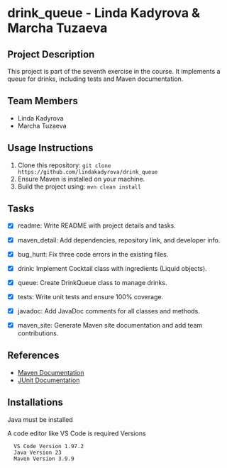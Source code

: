 # drink_queue - Linda Kadyrova & Marcha Tuzaeva
 
## Project Description
This project is part of the seventh exercise in the course. It implements a queue for drinks, including tests and Maven documentation.
 
## Team Members
- Linda Kadyrova
- Marcha Tuzaeva
 
## Usage Instructions
1. Clone this repository: `git clone https://github.com/lindakadyrova/drink_queue`
2. Ensure Maven is installed on your machine.
3. Build the project using: `mvn clean install`
 
## Tasks
- [x] readme: Write README with project details and tasks.
- [x] maven_detail: Add dependencies, repository link, and developer info.
- [x] bug_hunt: Fix three code errors in the existing files.
- [x] drink: Implement Cocktail class with ingredients (Liquid objects).
- [x] queue: Create DrinkQueue class to manage drinks.
- [x] tests: Write unit tests and ensure 100% coverage.
- [x] javadoc: Add JavaDoc comments for all classes and methods.
- [x] maven_site: Generate Maven site documentation and add team contributions.

 
## References
- [Maven Documentation](https://maven.apache.org)
- [JUnit Documentation](https://junit.org)
 
## Installations
Java must be installed

A code editor like VS Code is required
Versions
 
      VS Code Version 1.97.2
      Java Version 23
      Maven Version 3.9.9